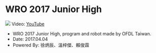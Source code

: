 # WRO 2017 Junior High
![](https://i1.ytimg.com/vi/w7woN7Z3FbE/maxresdefault.jpg)
Video: [YouTube](https://www.youtube.com/watch?v=w7woN7Z3FbE)

- WRO 2017 Junior High, program and robot made by OFDL Taiwan.
- Date: 2017.04.04
- Powered By: 徐炳辰、溫梓傑、賴俊霖
